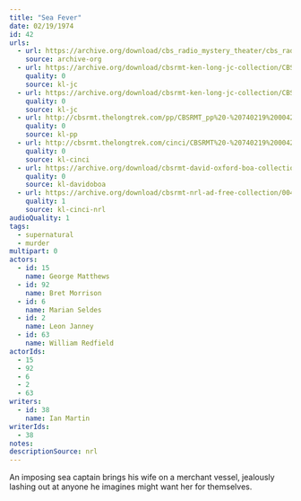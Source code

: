 ```yaml
---
title: "Sea Fever"
date: 02/19/1974
id: 42
urls: 
  - url: https://archive.org/download/cbs_radio_mystery_theater/cbs_radio_mystery_theater-0001-0050.zip/cbs_radio_mystery_theater-0001-0050%2Fcbsrmt_0042_sea_fever.mp3
    source: archive-org
  - url: https://archive.org/download/cbsrmt-ken-long-jc-collection/CBSRMT - 740219 0042 Sea Fever vbr kb_jc.mp3
    quality: 0
    source: kl-jc
  - url: https://archive.org/download/cbsrmt-ken-long-jc-collection/CBSRMT - 740219 0042 Sea Fever vbr oz flip_jc.mp3
    quality: 0
    source: kl-jc
  - url: http://cbsrmt.thelongtrek.com/pp/CBSRMT_pp%20-%20740219%200042%20Sea%20Fever.mp3
    quality: 0
    source: kl-pp
  - url: http://cbsrmt.thelongtrek.com/cinci/CBSRMT%20-%20740219%200042%20Sea%20Fever_cinci.mp3
    quality: 0
    source: kl-cinci
  - url: https://archive.org/download/cbsrmt-david-oxford-boa-collection/CBSRMT-740219-0042-Sea-Fever-(128-44)_KIXI-FM-{BoA}.mp3
    quality: 0
    source: kl-davidoboa
  - url: https://archive.org/download/cbsrmt-nrl-ad-free-collection/0042%20CBSRMT%20-%20740219%200042%20Sea%20Fever_cinci%20(no%20ads).mp3
    quality: 1
    source: kl-cinci-nrl
audioQuality: 1
tags: 
  - supernatural
  - murder
multipart: 0
actors:  
  - id: 15
    name: George Matthews  
  - id: 92
    name: Bret Morrison  
  - id: 6
    name: Marian Seldes  
  - id: 2
    name: Leon Janney  
  - id: 63
    name: William Redfield
actorIds:  
  - 15  
  - 92  
  - 6  
  - 2  
  - 63
writers:  
  - id: 38
    name: Ian Martin
writerIds:  
  - 38
notes: 
descriptionSource: nrl
---
```

An imposing sea captain brings his wife on a merchant vessel, jealously lashing out at anyone he imagines might want her for themselves.